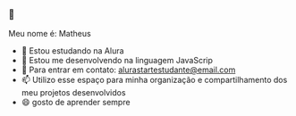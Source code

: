 ###  👋
Meu nome é: Matheus 

- 🔭 Estou estudando na Alura
- 👯 Estou me desenvolvendo na linguagem JavaScrip
- 💬 Para entrar em contato: alurastartestudante@email.com
- 📫 Utilizo esse espaço para minha organização e compartilhamento dos meu projetos desenvolvidos
- 😄 gosto de aprender sempre
